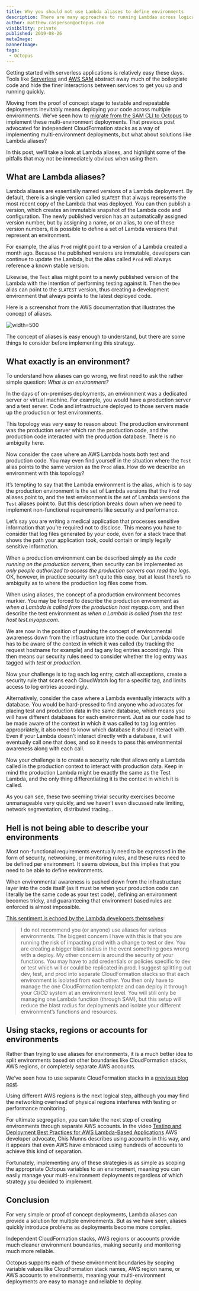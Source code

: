 ```yaml
---
title: Why you should not use Lambda aliases to define environments
description: There are many approaches to running Lambdas across logical environments, but you need to be wary of the pitfalls when using aliases.
author: matthew.casperson@octopus.com
visibility: private
published: 2019-08-26
metaImage:
bannerImage:
tags:
 - Octopus
---
```


Getting started with serverless applications is relatively easy these days. Tools like [Serverless](https://serverless.com/) and [AWS SAM](https://aws.amazon.com/serverless/sam/) abstract away much of the boilerplate code and hide the finer interactions between services to get you up and running quickly.

Moving from the proof of concept stage to testable and repeatable deployments inevitably means deploying your code across multiple environments. We’ve seen how to [migrate from the SAM CLI to Octopus](/blog/2019-08/aws-sam-and-octopus/index.md) to implement these multi-environment deployments. That previous post advocated for independent CloudFormation stacks as a way of implementing multi-environment deployments, but what about solutions like Lambda aliases?

In this post, we’ll take a look at Lambda aliases, and highlight some of the pitfalls that may not be immediately obvious when using them.

## What are Lambda aliases?

Lambda aliases are essentially named versions of a Lambda deployment. By default, there is a single version called `$LATEST` that always represents the most recent copy of the Lambda that was deployed. You can then publish a version, which creates an immutable snapshot of the Lambda code and configuration. The newly published version has an automatically assigned version number, but by assigning a name, or an alias, to one of these version numbers, it is possible to define a set of Lambda versions that represent an environment.

For example, the alias `Prod` might point to a version of a Lambda created a month ago. Because the published versions are immutable, developers can continue to update the Lambda, but the alias called `Prod` will always reference a known stable version.

Likewise, the `Test` alias might point to a newly published version of the Lambda with the intention of performing testing against it. Then the `Dev` alias can point to the `$LATEST` version, thus creating a development environment that always points to the latest deployed code.

Here is a screenshot from the AWS documentation that illustrates the concept of aliases.

![](alias-diagram.png "width=500")

The concept of aliases is easy enough to understand, but there are some things to consider before implementing this strategy.

## What exactly is an environment?

To understand how aliases can go wrong, we first need to ask the rather simple question: *What is an environment?*

In the days of on-premises deployments, an environment was a dedicated server or virtual machine. For example, you would have a production server and a test server. Code and infrastructure deployed to those servers made up the production or test environments.

This topology was very easy to reason about: The production environment was the production server which ran the production code, and the production code interacted with the production database. There is no ambiguity here.

Now consider the case where an AWS Lambda hosts both test and production code. You may even find yourself in the situation where the `Test` alias points to the same version as the `Prod` alias. How do we describe an environment with this topology?

It’s tempting to say that the Lambda environment is the alias, which is to say the production environment is the set of Lambda versions that the `Prod` aliases point to, and the test environment is the set of Lambda versions the `Test` aliases point to. But this description breaks down when we need to implement non-functional requirements like security and performance.

Let’s say you are writing a medical application that processes sensitive information that you’re required not to disclose. This means you have to consider that log files generated by your code, even for a stack trace that shows the path your application took, could contain or imply legally sensitive information.

When a production environment can be described simply as *the code running on the production servers*, then security can be implemented as *only people authorized to access the production servers can read the logs*. OK, however, in practice security isn’t quite this easy, but at least there’s no ambiguity as to where the production log files come from.

When using aliases, the concept of a production environment becomes murkier. You may be forced to describe the production environment as *when a Lambda is called from the production host myapp.com*, and then describe the test environment as *when a Lambda is called from the test host test.myapp.com*.

We are now in the position of pushing the concept of environmental awareness down from the infrastructure into the code. Our Lambda code has to be aware of the context in which it was called (by tracking the request hostname for example) and tag any log entries accordingly. This then means our security rules need to consider whether the log entry was tagged with *test* or *production*.

Now your challenge is to tag each log entry, catch all exceptions, create a security rule that scans each CloudWatch log for a specific tag, and limits access to log entries accordingly.

Alternatively, consider the case where a Lambda eventually interacts with a database. You would be hard-pressed to find anyone who advocates for placing test and production data in the same database, which means you will have different databases for each environment. Just as our code had to be made aware of the context in which it was called to tag log entries appropriately, it also need to know which database it should interact with. Even if your Lambda doesn’t interact directly with a database, it will eventually call one that does, and so it needs to pass this environmental awareness along with each call.

Now your challenge is to create a security rule that allows only a Lambda called in the production context to interact with production data. Keep in mind the production Lambda might be exactly the same as the Test Lambda, and the only thing differentiating it is the context in which it is called.

As you can see, these two seeming trivial security exercises become unmanageable very quickly, and we haven’t even discussed rate limiting, network segmentation, distributed tracing...

## Hell is not being able to describe your environments

Most non-functional requirements eventually need to be expressed in the form of security, networking, or monitoring rules, and these rules need to be defined per environment. It seems obvious, but this implies that you need to be able to define environments.

When environmental awareness is pushed down from the infrastructure layer into the code itself (as it must be when your production code can literally be the same code as your test code), defining an environment becomes tricky, and guaranteeing that environment based rules are enforced is almost impossible.

[This sentiment is echoed by the Lambda developers themselves](https://github.com/awslabs/serverless-application-model/issues/220?source=post_page---------------------------#issuecomment-349054599):

> I do not recommend you (or anyone) use aliases for various environments. The biggest concern I have with this is that you are running the risk of impacting prod with a change to test or dev. You are creating a bigger blast radius in the event something goes wrong with a deploy. My other concern is around the security of your functions. You may have to add credentials or policies specific to dev or test which will or could be replicated in prod. I suggest splitting out dev, test, and prod into separate CloudFormation stacks so that each environment is isolated from each other. You then only have to manage the one CloudFormation template and can deploy it through your CI/CD system at an environment level. You will still only be managing one Lambda function (through SAM), but this setup will reduce the blast radius for deployments and isolate your different environment’s functions and resources.

## Using stacks, regions or accounts for environments

Rather than trying to use aliases for environments, it is a much better idea to split environments based on other boundaries like CloudFormation stacks, AWS regions, or completely separate AWS accounts.

We’ve seen how to use separate CloudFormation stacks in a [previous blog post](/blog/2019-08/aws-sam-and-octopus/index.md).

Using different AWS regions is the next logical step, although you may find the networking overhead of physical regions interferes with testing or performance monitoring.

For ultimate segregation, you can take the next step of creating environments through separate AWS accounts. In the video [Testing and Deployment Best Practices for AWS Lambda-Based Applications](https://www.youtube.com/watch?v=zJQDAsWm-5k) AWS developer advocate, Chis Munns describes using accounts in this way, and it appears that even AWS have embraced using hundreds of accounts to achieve this kind of separation.

Fortunately, implementing any of these strategies is as simple as scoping the appropriate Octopus variables to an environment, meaning you can easily manage your multi-environment deployments regardless of which strategy you decided to implement.

## Conclusion

For very simple or proof of concept deployments, Lambda aliases can provide a solution for multiple environments. But as we have seen, aliases quickly introduce problems as deployments become more complex.

Independent CloudFormation stacks, AWS regions or accounts provide much cleaner environment boundaries, making security and monitoring much more reliable.

Octopus supports each of these environment boundaries by scoping variable values like CloudFormation stack names, AWS region name, or AWS accounts to environments, meaning your multi-environment deployments are easy to manage and reliable to deploy.
